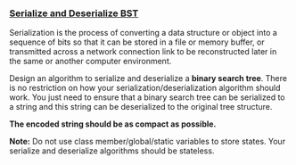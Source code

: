 ### [Serialize and Deserialize BST](https://leetcode.com/problems/serialize-and-deserialize-bst)

<p>Serialization is the process of converting a data structure or object into a sequence of bits so that it can be stored in a file or memory buffer, or transmitted across a network connection link to be reconstructed later in the same or another computer environment.</p>

<p>Design an algorithm to serialize and deserialize a <b>binary search tree</b>. There is no restriction on how your serialization/deserialization algorithm should work. You just need to ensure that a binary search tree can be serialized to a string and this string can be deserialized to the original tree structure.</p>

<p><b>The encoded string should be as compact as possible.</b></p>

<p><b>Note:</b> Do not use class member/global/static variables to store states. Your serialize and deserialize algorithms should be stateless.</p>
